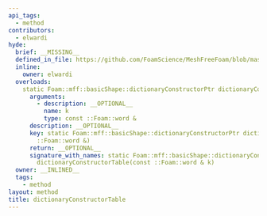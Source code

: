 ```yaml
---
api_tags:
  - method
contributors:
  - elwardi
hyde:
  brief: __MISSING__
  defined_in_file: https://github.com/FoamScience/MeshFreeFoam/blob/master/src/meshfree/https:/github.com/FoamScience/MeshFreeFoam/blob/master/src/meshfree/https:/github.com/FoamScience/MeshFreeFoam/blob/master/src/meshfree/https:/github.com/FoamScience/MeshFreeFoam/blob/master/src/meshfree/https:/github.com/FoamScience/MeshFreeFoam/blob/master/src/meshfree/https:/github.com/FoamScience/MeshFreeFoam/blob/master/src/meshfree/https:/github.com/FoamScience/MeshFreeFoam/blob/master/src/meshfree/https:/github.com/FoamScience/MeshFreeFoam/blob/master/src/meshfree/shapes/basicShape/basicShape.H
  inline:
    owner: elwardi
  overloads:
    static Foam::mff::basicShape::dictionaryConstructorPtr dictionaryConstructorTable(const ::Foam::word &):
      arguments:
        - description: __OPTIONAL__
          name: k
          type: const ::Foam::word &
      description: __OPTIONAL__
      key: static Foam::mff::basicShape::dictionaryConstructorPtr dictionaryConstructorTable(const
        ::Foam::word &)
      return: __OPTIONAL__
      signature_with_names: static Foam::mff::basicShape::dictionaryConstructorPtr
        dictionaryConstructorTable(const ::Foam::word & k)
  owner: __INLINED__
  tags:
    - method
layout: method
title: dictionaryConstructorTable
---
```

